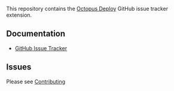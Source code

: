 This repository contains the [Octopus Deploy][1] GitHub issue tracker extension.

## Documentation
- [GitHub Issue Tracker][2]

## Issues
Please see [Contributing](CONTRIBUTING.md)

[1]: https://octopus.com
[2]: http://g.octopushq.com/GitHubIssueTrackerExtension
